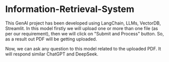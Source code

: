 # Information-Retrieval-System

This GenAI project has been developed using LangChain, LLMs, VectorDB, Streamlit. 
In this model firstly we will upload one or more than one file (as per our requirement), then we will click on "Submit and Process" button. So, as a result out PDF will be getting uploaded.

Now, we can ask any question to this model related to the uploaded PDF. It will respond similar ChatGPT and DeepSeek.